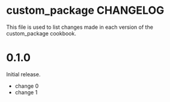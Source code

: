 # custom_package CHANGELOG

This file is used to list changes made in each version of the custom_package cookbook.

# 0.1.0

Initial release.

- change 0
- change 1

